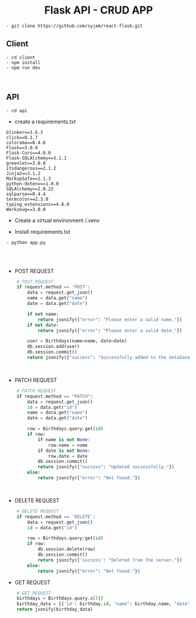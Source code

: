 <div align="center">

# Flask API - CRUD APP

</div>

```
- git clone https://github.com/syjem/react-flask.git
```

## Client

```
- cd client
- npm install
- npm run dev
```

<br>

## API

```
- cd api
```

- create a requirements.txt

```
blinker==1.6.3
click==8.1.7
colorama==0.4.6
Flask==3.0.0
Flask-Cors==4.0.0
Flask-SQLAlchemy==3.1.1
greenlet==3.0.0
itsdangerous==2.1.2
Jinja2==3.1.2
MarkupSafe==2.1.3
python-dotenv==1.0.0
SQLAlchemy==2.0.22
sqlparse==0.4.4
termcolor==2.3.0
typing_extensions==4.8.0
Werkzeug==3.0.0
```

- Create a virtual environment /.venv

- Install requirements.txt

```
- python app.py
```

<br>
<br>

- POST REQUEST

```py
    # POST REQUEST
    if request.method == 'POST':
        data = request.get_json()
        name = data.get("name")
        date = data.get("date")

        if not name:
            return jsonify({"error": "Please enter a valid name."})
        if not date:
            return jsonify({"error": "Please enter a valid date."})

        user = Birthdays(name=name, date=date)
        db.session.add(user)
        db.session.commit()
        return jsonify({"success": "Successfully added to the database!"})
```

<br>

- PATCH REQUEST

```py
    # PATCH REQUEST
    if request.method == "PATCH":
        data = request.get_json()
        id = data.get("id")
        name = data.get("name")
        date = data.get("date")

        row = Birthdays.query.get(id)
        if row:
            if name is not None:
                row.name = name
            if date is not None:
                row.date = date
            db.session.commit()
            return jsonify({"success": "Updated successfully."})
        else:
            return jsonify({"error": "Not found."})
```

<br>

- DELETE REQUEST

```py
    # DELETE REQUEST
    if request.method == 'DELETE':
        data = request.get_json()
        id = data.get("id")

        row = Birthdays.query.get(id)
        if row:
            db.session.delete(row)
            db.session.commit()
            return jsonify({'success': "Deleted from the server."})
        else:
            return jsonify({"error": "Not found."})
```

- GET REQUEST

```py
    # GET REQUEST
    birthdays = Birthdays.query.all()
    birthday_data = [{'id': birthday.id, "name": birthday.name, "date": birthday.date} for birthday in birthdays]
    return jsonify(birthday_data)
```

<br>
